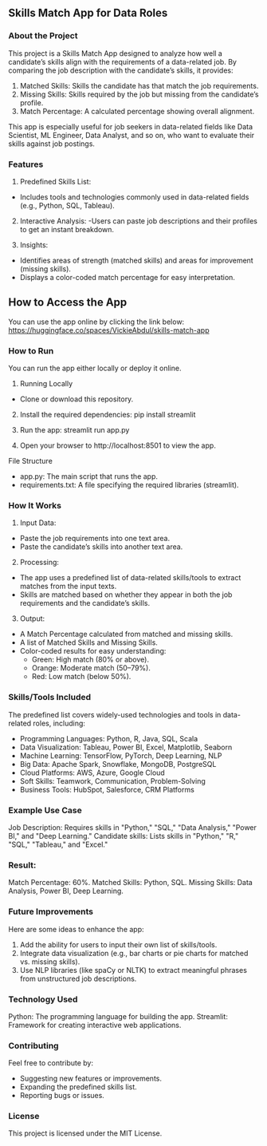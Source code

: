 ## Skills Match App for Data Roles

### About the Project

This project is a Skills Match App designed to analyze how well a candidate’s skills align with the requirements of a data-related job. By comparing the job description with the candidate’s skills, it provides:

1. Matched Skills: Skills the candidate has that match the job requirements.
2. Missing Skills: Skills required by the job but missing from the candidate’s profile.
3. Match Percentage: A calculated percentage showing overall alignment.

This app is especially useful for job seekers in data-related fields like Data Scientist, ML Engineer, Data Analyst, and so on, who want to evaluate their skills against job postings.

### Features

1. Predefined Skills List:
- Includes tools and technologies commonly used in data-related fields (e.g., Python, SQL, Tableau).

2. Interactive Analysis:
-Users can paste job descriptions and their profiles to get an instant breakdown.

3. Insights:
- Identifies areas of strength (matched skills) and areas for improvement (missing skills).
- Displays a color-coded match percentage for easy interpretation.

## How to Access the App
You can use the app online by clicking the link below:
https://huggingface.co/spaces/VickieAbdul/skills-match-app

### How to Run
You can run the app either locally or deploy it online.
1. Running Locally
- Clone or download this repository.

2. Install the required dependencies:
   pip install streamlit
   
3. Run the app:
   streamlit run app.py

4. Open your browser to http://localhost:8501 to view the app.

File Structure
- app.py: The main script that runs the app.
- requirements.txt: A file specifying the required libraries (streamlit).

### How It Works
1. Input Data:
- Paste the job requirements into one text area.
- Paste the candidate’s skills into another text area.

2. Processing:
- The app uses a predefined list of data-related skills/tools to extract matches from the input texts.
- Skills are matched based on whether they appear in both the job requirements and the candidate’s skills.

3. Output:
- A Match Percentage calculated from matched and missing skills.
- A list of Matched Skills and Missing Skills.
- Color-coded results for easy understanding:
  - Green: High match (80% or above).
  - Orange: Moderate match (50–79%).
  - Red: Low match (below 50%).

### Skills/Tools Included
The predefined list covers widely-used technologies and tools in data-related roles, including:
- Programming Languages: Python, R, Java, SQL, Scala
- Data Visualization: Tableau, Power BI, Excel, Matplotlib, Seaborn
- Machine Learning: TensorFlow, PyTorch, Deep Learning, NLP
- Big Data: Apache Spark, Snowflake, MongoDB, PostgreSQL
- Cloud Platforms: AWS, Azure, Google Cloud
- Soft Skills: Teamwork, Communication, Problem-Solving
- Business Tools: HubSpot, Salesforce, CRM Platforms

### Example Use Case
Job Description: Requires skills in "Python," "SQL," "Data Analysis," "Power BI," and "Deep Learning."
Candidate skills: Lists skills in "Python," "R," "SQL," "Tableau," and "Excel."

### Result:
Match Percentage: 60%.
Matched Skills: Python, SQL.
Missing Skills: Data Analysis, Power BI, Deep Learning.

### Future Improvements
Here are some ideas to enhance the app:
1. Add the ability for users to input their own list of skills/tools.
2. Integrate data visualization (e.g., bar charts or pie charts for matched vs. missing skills).
3. Use NLP libraries (like spaCy or NLTK) to extract meaningful phrases from unstructured job descriptions.

### Technology Used
Python: The programming language for building the app.
Streamlit: Framework for creating interactive web applications.

### Contributing
Feel free to contribute by:
- Suggesting new features or improvements.
- Expanding the predefined skills list.
- Reporting bugs or issues.

### License
This project is licensed under the MIT License.
